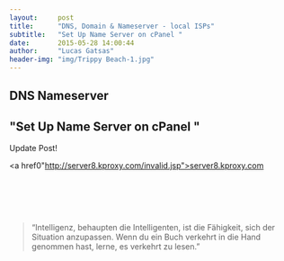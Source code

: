 ```yaml
---
layout:     post
title:      "DNS, Domain & Nameserver - local ISPs"
subtitle:   "Set Up Name Server on cPanel "
date:       2015-05-28 14:00:44
author:     "Lucas Gatsas"
header-img: "img/Trippy Beach-1.jpg"
---
```

<h2 class="section-heading">DNS Nameserver</h2>
<h2 class="section-heading">"Set Up Name Server on cPanel "</h2>

Update Post!

<a href0"http://server8.kproxy.com/invalid.jsp">server8.kproxy.com</a>

<br><br>

<!--
<div class="row">
        <div class="col-md-4"></div>
        <div class="col-lg-4 col-sm-12 text-center"><img class="img-circle img-responsive img-center" src="{{ site.baseurl }}/img/uccnFS0T-1.jpg" alt="Lucas Gatsas - Sebastian Senf">  <h3>Sebastian Senf aka. Mustardamus<br>
                    <small> Full Stack Web Developer @ Akrasia - Germany</small><br>
                    <small><a href="http://akrasia.me/#/about" class="text-center">www.akrasia.me</a></small>

                </h3></div>
        <div class="col-md-4"></div>
      </div>
-->



<br>
<blockquote>
“Intelligenz, behaupten die Intelligenten, ist die Fähigkeit, sich der Situation anzupassen. Wenn du ein Buch verkehrt in die Hand genommen hast, lerne, es verkehrt zu lesen.” 
</blockquote>

